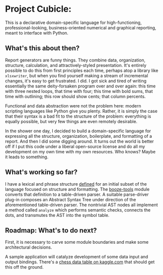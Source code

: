 # Project Cubicle:
This is a declarative domain-specific language for high-functioning, professional-looking,
business-oriented numerical and graphical reporting, meant to interface with Python.

## What's this about then?
Report generators are funny things. They combine data, organization, structure, calculation, and
attractively-styled presentation. It's entirely possible to do this from first principles each time,
perhaps atop a library like `xlsxwriter`, but when you find yourself making a stream of incremental
changes, it's easy to get frustrated. I did. I got sick and tired of writing essentially the same
deity-forsaken program over and over again: this time with three nested loops, that time with four;
this time with bold sums, that time with outlining; this row should show cents; that column percents. 

Functional and data abstraction were not the problem here: modern scripting languages like Python
give you plenty. Rather, it is simply the case that their syntax is a bad fit to the structure of
the problem: everything is equally possible, but very few things are even remotely desirable.

In the shower one day, I decided to build a domain-specific language for expressing all the structure,
organization, boilerplate, and formatting of a report. And then I did some digging around.
It turns out the world is better off if I put this code under a liberal open-source license
and do all my development on my own time with my own resources. Who knows? Maybe it leads to something.

## What's working so far?
I have a lexical and phrase structure [defined](src/cubicle/grammar.md) for an initial
subset of the language focused on structure and formatting.
The [booze-tools](https://github.com/kjosib/booze-tools) module converts that definition
to a table-driven parser. A suitable parse-driver plug-in composes an Abstract Syntax
Tree under direction of the aforementioned table-driven parser. The nontrivial AST nodes
all implement a method called `analyze` which performs semantic checks, connects the dots,
and transmutes the AST into the symbol table.

## Roadmap: What's to do next?
First, it is necessary to carve some module boundaries and make some architectural decisions.

A sample application will catalyze development of some data input and output bindings.
There's a [chess data table on kaggle.com](https://www.kaggle.com/datasnaek/chess) that
should get this off the ground.

 